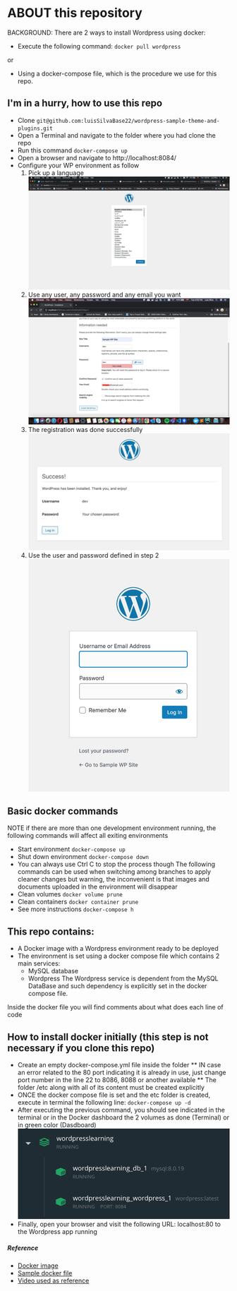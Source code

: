 # ABOUT this repository

BACKGROUND: There are 2 ways to install Wordpress using docker:

- Execute the following command:
` docker pull wordpress `

or 

- Using a docker-compose file, which is the procedure we use for this repo.

## I'm in a hurry, how to use this repo
- Clone ` git@github.com:luisSilvaBase22/wordpress-sample-theme-and-plugins.git ` 
- Open a Terminal and navigate to the folder where you had clone the repo
- Run this command ` docker-compose up `
- Open a browser and navigate to http://localhost:8084/
- Configure your WP environment as follow
    1. Pick up a language ![Image](screen-lang.png "icon")
    2. Use any user, any password and any email you want ![Image](screen-register.png "icon")
    3. The registration was done successfully ![Image](screen-success.png "icon")
    4. Use the user and password defined in step 2 ![Image](screen-login.png "icon")

## Basic docker commands
NOTE if there are more than one development environment running, the following commands will affect all exiting environments
- Start environment ` docker-compose up `
- Shut down environment ` docker-compose down `
- You can always use Ctrl C to stop the process though
The following commands can be used when switching among branches to apply cleaner changes but warning, the inconvenient is that images and documents uploaded in the environment will disappear
- Clean volumes ` docker volume prune `
- Clean containers ` docker container prune `
- See more instructions ` docker-compose h `


## This repo contains:

- A Docker image with a Wordpress environment ready to be deployed
- The environment is set using a docker compose file which contains 2 main services:
    * MySQL database
    * Wordpress
The Wordpress service is dependent from the MySQL DataBase and such dependency is explicitly  set in the docker compose file.

Inside the docker file you will find comments about what does each line of code

## How to install docker initially (this step is not necessary if you clone this repo)

 * Create an empty docker-compose.yml file inside the folder
   ** IN case an error related to the 80 port indicating it is already in use, just change port number in the line 22 to 8086, 8088 or another available
   ** The folder /etc along with all of its content must be created explicitly 
 * ONCE the docker compose file is set and the etc folder is created, execute in terminal the following line: `docker-compose up -d`
 * After executing the previous command, you should see indicated in the terminal or in the Docker dashboard the 2 volumes as done (Terminal) or in green color (Dasdboard) ![Image](volumes-installed.png "icon")
 * Finally, open your browser and visit the following URL: localhost:80 to the Wordpress app running

##### Reference
* [Docker image](https://hub.docker.com/_/wordpress)
* [Sample docker file](https://github.com/docker/awesome-compose/blob/master/wordpress-mysql/docker-compose.yaml)
* [Video used as reference](https://www.youtube.com/watch?v=pYhLEV-sRpY)
